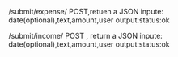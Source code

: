 /submit/expense/
 POST,retuen a JSON
 inpute: date(optional),text,amount,user
 output:status:ok


/submit/income/
 POST , return a JSON
 inpute: date(optional),text,amount,user
 output:status:ok
